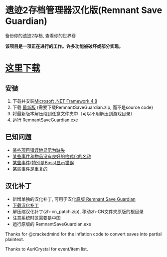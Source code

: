 # 遗迹2存档管理器汉化版(Remnant Save Guardian)
备份你的遗迹2存档, 查看你的世界卷

**该项目是一项正在进行的工作。许多功能被破坏或部分实现。**

# [这里下载](https://github.com/plygame/RemnantSaveGuardian-CN/releases/download/1.0.1.8/RemnantSaveGuardian.zip)

## 安装
1. 下载并安装[Microsoft .NET Framework 4.8](https://dotnet.microsoft.com/en-us/download/dotnet-framework)
2. 下载 [最新版](https://github.com/plygame/RemnantSaveGuardian-CN/releases/latest) (需要下载RemnantSaveGuardian.zip, 而不是source code)
3. 将最新版本解压缩到任意文件夹中（可以不用解压到游戏目录）
4. 运行 RemnantSaveGuardian.exe

## 已知问题
- [某些项目错误地显示为缺失](https://github.com/Razzmatazzz/RemnantSaveGuardian/issues/16)
- [某些事件和物品没有良好的格式化的名称](https://github.com/Razzmatazzz/RemnantSaveGuardian/issues/9)
- [某些事件(特别是Boss)显示错误](https://github.com/Razzmatazzz/RemnantSaveGuardian/issues/12)
- [某些事件是重复的](https://github.com/Razzmatazzz/RemnantSaveGuardian/issues/14)

## 汉化补丁
- 新增单独的汉化补丁, 可用于汉化[原版 Remnant Save Guardian](https://github.com/Razzmatazzz/RemnantSaveGuardian)
- [下载汉化补丁](https://github.com/plygame/RemnantSaveGuardian-CN/releases/download/1.0.1.8/zh-cn_patch.zip)
- 解压缩汉化补丁(zh-cn_patch.zip), 移动zh-CN文件夹原版的根目录
- 注意系统时区需要是中国
- 运行原版的 RemnantSaveGuardian.exe

Thanks for @crackedmind for the inflation code to convert saves into partial plaintext. 

Thanks to AuriCrystal for event/item list.

